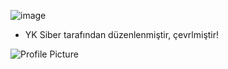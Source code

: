 ![image](https://github.com/user-attachments/assets/478b3857-e4e6-4581-adcd-f89375f176ac)

- YK Siber tarafından düzenlenmiştir, çevrlmiştir!

![Profile Picture](https://github.com/user-attachments/assets/478b3857-e4e6-4581-adcd-f89375f176ac)
